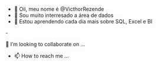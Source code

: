 - 👋 Oii, meu nome é @VicthorRezende
- 👀 Sou muito interresado a área de dados 
- 🌱 Estou aprendendo cada dia mais sobre SQL, Excel e BI

<!---
VicthorRezende/VicthorRezende is a ✨ special ✨ repository because its `README.md` (this file) appears on your GitHub profile.
You can click the Preview link to take a look at your changes.
--->- 
💞️ I’m looking to collaborate on ...
- 📫 How to reach me ...

